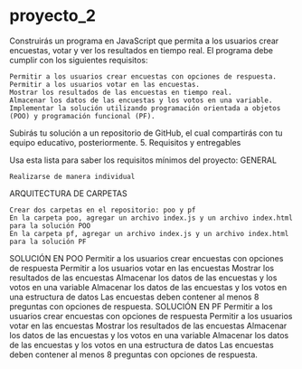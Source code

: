 # proyecto_2
Construirás un programa en JavaScript que permita a los usuarios crear encuestas, votar y ver los resultados en tiempo real. El programa debe cumplir con los siguientes requisitos:

    Permitir a los usuarios crear encuestas con opciones de respuesta.
    Permitir a los usuarios votar en las encuestas.
    Mostrar los resultados de las encuestas en tiempo real.
    Almacenar los datos de las encuestas y los votos en una variable.
    Implementar la solución utilizando programación orientada a objetos (POO) y programación funcional (PF).

Subirás tu solución a un repositorio de GitHub, el cual compartirás con tu equipo educativo, posteriormente.
5. Requisitos y entregables

Usa esta lista para saber los requisitos mínimos del proyecto:
GENERAL

    Realizarse de manera individual

ARQUITECTURA DE CARPETAS

    Crear dos carpetas en el repositorio: poo y pf
    En la carpeta poo, agregar un archivo index.js y un archivo index.html para la solución POO
    En la carpeta pf, agregar un archivo index.js y un archivo index.html para la solución PF

SOLUCIÓN EN POO
Permitir a los usuarios crear encuestas con opciones de respuesta
Permitir a los usuarios votar en las encuestas
Mostrar los resultados de las encuestas
Almacenar los datos de las encuestas y los votos en una variable
Almacenar los datos de las encuestas y los votos en una estructura de datos
Las encuestas deben contener al menos 8 preguntas con opciones de respuesta.
SOLUCIÓN EN PF
Permitir a los usuarios crear encuestas con opciones de respuesta
Permitir a los usuarios votar en las encuestas
Mostrar los resultados de las encuestas
Almacenar los datos de las encuestas y los votos en una variable
Almacenar los datos de las encuestas y los votos en una estructura de datos
Las encuestas deben contener al menos 8 preguntas con opciones de respuesta.
